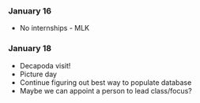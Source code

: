 ### January 16 ###
* No internships - MLK

### January 18 ###
* Decapoda visit! 
* Picture day
* Continue figuring out best way to populate database
* Maybe we can appoint a person to lead class/focus? 
